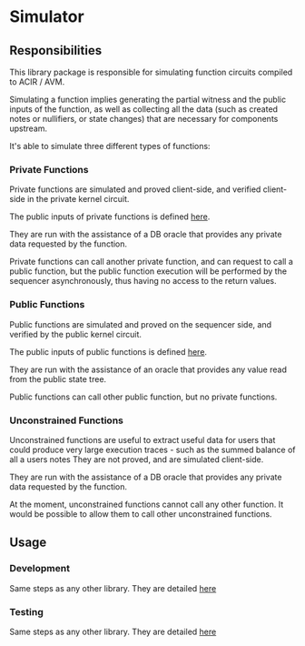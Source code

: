 # Simulator

## Responsibilities

This library package is responsible for simulating function circuits compiled to ACIR / AVM.

Simulating a function implies generating the partial witness and the public inputs of the function, as well as collecting all the data (such as created notes or nullifiers, or state changes) that are necessary for components upstream.

It's able to simulate three different types of functions:

### Private Functions

Private functions are simulated and proved client-side, and verified client-side in the private kernel circuit.

The public inputs of private functions is defined [here](../circuits.js/src/structs/private_circuit_public_inputs.ts).

They are run with the assistance of a DB oracle that provides any private data requested by the function.

Private functions can call another private function, and can request to call a public function, but the public function execution will be performed by the sequencer asynchronously, thus having no access to the return values.

### Public Functions

Public functions are simulated and proved on the sequencer side, and verified by the public kernel circuit.

The public inputs of public functions is defined [here](../circuits.js/src/structs/avm/avm_circuit_public_inputs.ts).

They are run with the assistance of an oracle that provides any value read from the public state tree.

Public functions can call other public function, but no private functions.

### Unconstrained Functions

Unconstrained functions are useful to extract useful data for users that could produce very large execution traces - such as the summed balance of all a users notes
They are not proved, and are simulated client-side.

They are run with the assistance of a DB oracle that provides any private data requested by the function.

At the moment, unconstrained functions cannot call any other function. 
It would be possible to allow them to call other unconstrained functions.

## Usage

### Development

Same steps as any other library. They are detailed [here](../README.md#development)

### Testing

Same steps as any other library. They are detailed [here](../README.md#tests)
